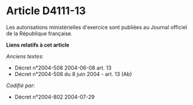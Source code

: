 # Article D4111-13

Les autorisations ministérielles d'exercice sont publiées au Journal officiel de la République française.

**Liens relatifs à cet article**

_Anciens textes_:

  - Décret n°2004-508 2004-06-08 art. 13
  - Décret n°2004-508 du 8 juin 2004 - art. 13 (Ab)

_Codifié par_:

  - Décret n°2004-802 2004-07-29
